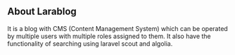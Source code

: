 

## About Larablog

It is a blog with CMS (Content Management System) which can be operated by multiple users with multiple roles assigned to them. It also have the functionality of searching using laravel scout and algolia.
